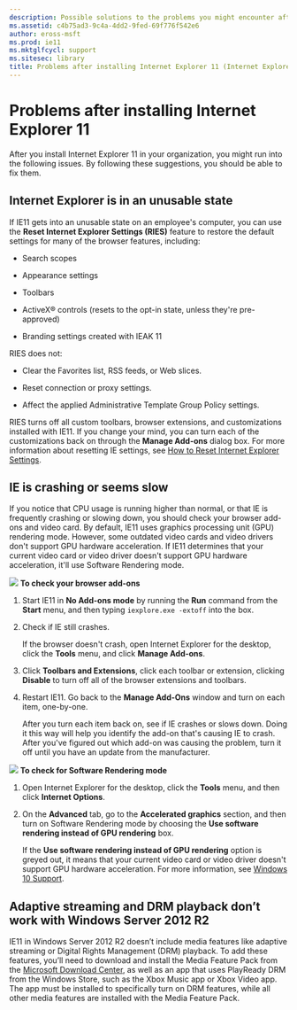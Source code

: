 ```yaml
---
description: Possible solutions to the problems you might encounter after installing IE11, such as crashing or seeming slow, getting into an unusable state, or problems with adaptive streaming and DRM playback.
ms.assetid: c4b75ad3-9c4a-4dd2-9fed-69f776f542e6
author: eross-msft
ms.prod: ie11
ms.mktglfcycl: support
ms.sitesec: library
title: Problems after installing Internet Explorer 11 (Internet Explorer 11 for IT Pros)
---
```


# Problems after installing Internet Explorer 11
After you install Internet Explorer 11 in your organization, you might run into the following issues. By following these suggestions, you should be able to fix them.

## Internet Explorer is in an unusable state
If IE11 gets into an unusable state on an employee's computer, you can use the **Reset Internet Explorer Settings (RIES)** feature to restore the default settings for many of the browser features, including:

-   Search scopes

-   Appearance settings

-   Toolbars

-   ActiveX® controls (resets to the opt-in state, unless they're pre-approved)

-   Branding settings created with IEAK 11

RIES does not:

-   Clear the Favorites list, RSS feeds, or Web slices.

-   Reset connection or proxy settings.

-   Affect the applied Administrative Template Group Policy settings.

RIES turns off all custom toolbars, browser extensions, and customizations installed with IE11. If you change your mind, you can turn each of the customizations back on through the **Manage Add-ons** dialog box. For more information about resetting IE settings, see [How to Reset Internet Explorer Settings](http://go.microsoft.com/fwlink/p/?LinkId=214528).

## IE is crashing or seems slow
If you notice that CPU usage is running higher than normal, or that IE is frequently crashing or slowing down, you should check your browser add-ons and video card. By default, IE11 uses graphics processing unit (GPU) rendering mode. However, some outdated video cards and video drivers don't support GPU hardware acceleration. If IE11 determines that your current video card or video driver doesn't support GPU hardware acceleration, it'll use Software Rendering mode.

 ![](images/wedge.gif) **To check your browser add-ons**

1.  Start IE11 in **No Add-ons mode** by running the **Run** command from the **Start** menu, and then typing `iexplore.exe -extoff` into the box.

2.  Check if IE still crashes.<p>
If the browser doesn't crash, open Internet Explorer for the desktop, click the **Tools** menu, and click **Manage Add-ons**.

3.  Click **Toolbars and Extensions**, click each toolbar or extension, clicking **Disable** to turn off all of the browser extensions and toolbars.

4.  Restart IE11. Go back to the **Manage Add-Ons** window and turn on each item, one-by-one.<p>
After you turn each item back on, see if IE crashes or slows down. Doing it this way will help you identify the add-on that's causing IE to crash. After you've figured out which add-on was causing the problem, turn it off until you have an update from the manufacturer.

 ![](images/wedge.gif) **To check for Software Rendering mode**

1.  Open Internet Explorer for the desktop, click the **Tools** menu, and then click **Internet Options**.

2.  On the **Advanced** tab, go to the **Accelerated graphics** section, and then turn on Software Rendering mode by choosing the **Use software rendering instead of GPU rendering** box.<p>
If the **Use software rendering instead of GPU rendering** option is greyed out, it means that your current video card or video driver doesn't support GPU hardware acceleration. For more information, see [Windows 10 Support](http://go.microsoft.com/fwlink/?LinkId=746588).

## Adaptive streaming and DRM playback don’t work with Windows Server 2012 R2
IE11 in Windows Server 2012 R2 doesn’t include media features like adaptive streaming or Digital Rights Management (DRM) playback. To add these features, you’ll need to download and install the Media Feature Pack from the [Microsoft Download Center](http://go.microsoft.com/fwlink/p/?LinkId=320789), as well as an app that uses PlayReady DRM from the Windows Store, such as the Xbox Music app or Xbox Video app. The app must be installed to specifically turn on DRM features, while all other media features are installed with the Media Feature Pack.

 

 



